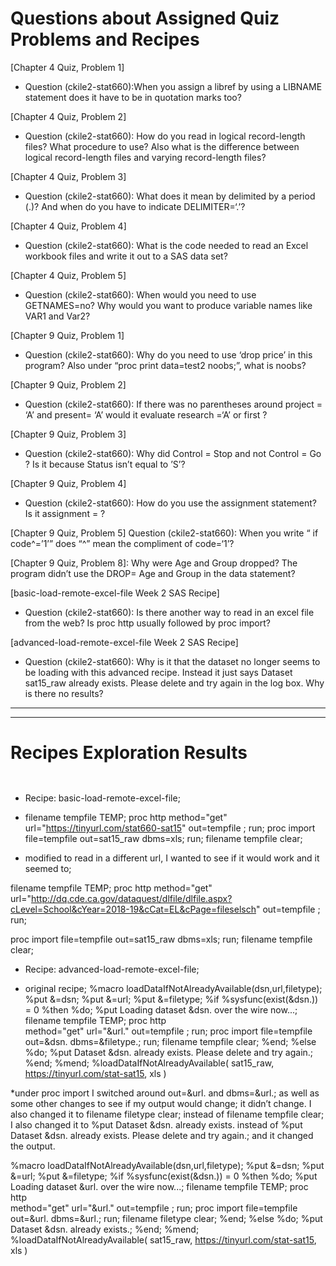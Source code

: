 
# Questions about Assigned Quiz Problems and Recipes


[Chapter 4 Quiz, Problem 1]
* Question (ckile2-stat660):When you assign a libref                           by using a LIBNAME statement does it have to be in quotation marks too?



[Chapter 4 Quiz, Problem 2]
* Question (ckile2-stat660): How do you read in logical record-length files? What procedure to use? Also what is the difference between logical record-length files and varying record-length files?



[Chapter 4 Quiz, Problem 3]
* Question (ckile2-stat660): What does it mean by delimited by a period (.)? And when do you have to indicate DELIMITER=‘.’? 



[Chapter 4 Quiz, Problem 4]
* Question (ckile2-stat660): What is the code needed to read an Excel workbook files and write it out to a SAS data set? 


[Chapter 4 Quiz, Problem 5]
* Question (ckile2-stat660): When would you need to use GETNAMES=no? Why would you want to produce variable names like VAR1 and Var2? 



[Chapter 9 Quiz, Problem 1]
* Question (ckile2-stat660): Why do you need to use ‘drop price’ in this program? Also under “proc print data=test2 noobs;”, what is noobs? 



[Chapter 9 Quiz, Problem 2]
* Question (ckile2-stat660): If there was no parentheses around project = ‘A’ and present= ‘A’ would it evaluate research =‘A’ or first ? 



[Chapter 9 Quiz, Problem 3]
* Question (ckile2-stat660): Why did Control = Stop and not Control = Go ? Is it because Status isn’t equal to ’S’?


[Chapter 9 Quiz, Problem 4]
* Question (ckile2-stat660): How do you use the assignment statement? Is it assignment = ? 

[Chapter 9 Quiz, Problem 5]
Question (ckile2-stat660): When you write “ if code^=’1’” does “^” mean the compliment of code=‘1’? 

[Chapter 9 Quiz, Problem 8]: Why were Age and Group dropped? The program didn’t use the DROP= Age and Group in the data statement? 


[basic-load-remote-excel-file Week 2 SAS Recipe]
* Question (ckile2-stat660): Is there another way to read in an excel file from the web? Is proc http usually followed by proc import? 



[advanced-load-remote-excel-file Week 2 SAS Recipe]
* Question (ckile2-stat660): Why is it that the dataset no longer seems to be loading with this advanced recipe. Instead it just says Dataset sat15_raw already exists. Please delete and try again in the log box. Why is there no results? 


***





***



# Recipes Exploration Results



```SAS


```
* Recipe: basic-load-remote-excel-file;

* filename tempfile TEMP;
proc http
	method="get"
	url="https://tinyurl.com/stat660-sat15"
	out=tempfile
	;
run;
proc import	
	file=tempfile
	out=sat15_raw
	dbms=xls;
run;
filename tempfile clear;


* modified to read in a different url, I wanted to see if it would work and it seemed to;

filename tempfile TEMP;
proc http
	method="get"
	url="http://dq.cde.ca.gov/dataquest/dlfile/dlfile.aspx?cLevel=School&cYear=2018-19&cCat=EL&cPage=fileselsch"
	out=tempfile
	;
run;

proc import	
	file=tempfile
	out=sat15_raw
	dbms=xls;
run;
filename tempfile clear;




* Recipe: advanced-load-remote-excel-file;

* original recipe;
%macro loadDataIfNotAlreadyAvailable(dsn,url,filetype);
	%put &=dsn;
	%put &=url;
	%put &=filetype;
	%if	
		%sysfunc(exist(&dsn.)) = 0
	%then
		%do;
			%put Loading dataset &dsn. over the wire now...;
			filename tempfile TEMP;
			proc http	
				method="get"
				url="&url."
				out=tempfile
				;
			run;
			proc import
				file=tempfile
				out=&dsn.
				dbms=&filetype.;
			run;
			filename tempfile clear;
		%end;
	%else
		%do;
			%put Dataset &dsn. already exists. Please delete and try again.;
		%end;
%mend;
%loadDataIfNotAlreadyAvailable(
	sat15_raw,
	https://tinyurl.com/stat-sat15,
	xls
)


*under proc import I switched around out=&url. and dbms=&url.;  as well as some other changes to see if my output would change; it didn’t change. I also changed it to filename filetype clear; instead of filename tempfile clear; I also changed it to %put Dataset &dsn. already exists. instead of %put Dataset &dsn. already exists. Please delete and try again.; and it changed the output. 



%macro loadDataIfNotAlreadyAvailable(dsn,url,filetype);
	%put &=dsn;
	%put &=url;
	%put &=filetype;
	%if	
		%sysfunc(exist(&dsn.)) = 0
	%then
		%do;
			%put Loading dataset &url. over the wire now...;
			filename tempfile TEMP;
			proc http	
				method="get"
				url="&url."
				out=tempfile
				;
			run;
			proc import
				file=tempfile 
				out=&url.
				dbms=&url.;
			run;
			filename filetype clear;
		%end;
	%else
		%do;
			%put Dataset &dsn. already exists.;
		%end;
%mend;
%loadDataIfNotAlreadyAvailable(
	sat15_raw,
	https://tinyurl.com/stat-sat15,
	xls
)
```





```
